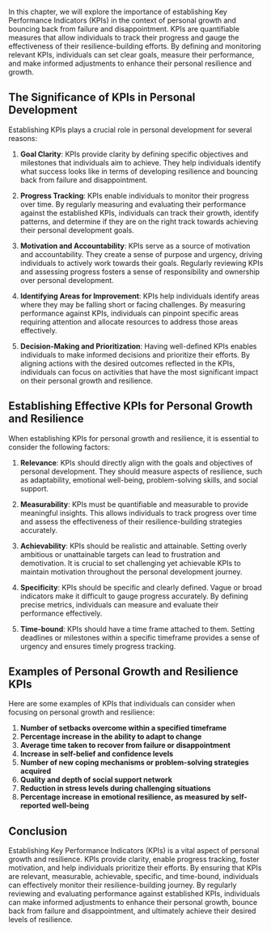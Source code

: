 
In this chapter, we will explore the importance of establishing Key Performance Indicators (KPIs) in the context of personal growth and bouncing back from failure and disappointment. KPIs are quantifiable measures that allow individuals to track their progress and gauge the effectiveness of their resilience-building efforts. By defining and monitoring relevant KPIs, individuals can set clear goals, measure their performance, and make informed adjustments to enhance their personal resilience and growth.

The Significance of KPIs in Personal Development
------------------------------------------------

Establishing KPIs plays a crucial role in personal development for several reasons:

1. **Goal Clarity**: KPIs provide clarity by defining specific objectives and milestones that individuals aim to achieve. They help individuals identify what success looks like in terms of developing resilience and bouncing back from failure and disappointment.

2. **Progress Tracking**: KPIs enable individuals to monitor their progress over time. By regularly measuring and evaluating their performance against the established KPIs, individuals can track their growth, identify patterns, and determine if they are on the right track towards achieving their personal development goals.

3. **Motivation and Accountability**: KPIs serve as a source of motivation and accountability. They create a sense of purpose and urgency, driving individuals to actively work towards their goals. Regularly reviewing KPIs and assessing progress fosters a sense of responsibility and ownership over personal development.

4. **Identifying Areas for Improvement**: KPIs help individuals identify areas where they may be falling short or facing challenges. By measuring performance against KPIs, individuals can pinpoint specific areas requiring attention and allocate resources to address those areas effectively.

5. **Decision-Making and Prioritization**: Having well-defined KPIs enables individuals to make informed decisions and prioritize their efforts. By aligning actions with the desired outcomes reflected in the KPIs, individuals can focus on activities that have the most significant impact on their personal growth and resilience.

Establishing Effective KPIs for Personal Growth and Resilience
--------------------------------------------------------------

When establishing KPIs for personal growth and resilience, it is essential to consider the following factors:

1. **Relevance**: KPIs should directly align with the goals and objectives of personal development. They should measure aspects of resilience, such as adaptability, emotional well-being, problem-solving skills, and social support.

2. **Measurability**: KPIs must be quantifiable and measurable to provide meaningful insights. This allows individuals to track progress over time and assess the effectiveness of their resilience-building strategies accurately.

3. **Achievability**: KPIs should be realistic and attainable. Setting overly ambitious or unattainable targets can lead to frustration and demotivation. It is crucial to set challenging yet achievable KPIs to maintain motivation throughout the personal development journey.

4. **Specificity**: KPIs should be specific and clearly defined. Vague or broad indicators make it difficult to gauge progress accurately. By defining precise metrics, individuals can measure and evaluate their performance effectively.

5. **Time-bound**: KPIs should have a time frame attached to them. Setting deadlines or milestones within a specific timeframe provides a sense of urgency and ensures timely progress tracking.

Examples of Personal Growth and Resilience KPIs
-----------------------------------------------

Here are some examples of KPIs that individuals can consider when focusing on personal growth and resilience:

1. **Number of setbacks overcome within a specified timeframe**
2. **Percentage increase in the ability to adapt to change**
3. **Average time taken to recover from failure or disappointment**
4. **Increase in self-belief and confidence levels**
5. **Number of new coping mechanisms or problem-solving strategies acquired**
6. **Quality and depth of social support network**
7. **Reduction in stress levels during challenging situations**
8. **Percentage increase in emotional resilience, as measured by self-reported well-being**

Conclusion
----------

Establishing Key Performance Indicators (KPIs) is a vital aspect of personal growth and resilience. KPIs provide clarity, enable progress tracking, foster motivation, and help individuals prioritize their efforts. By ensuring that KPIs are relevant, measurable, achievable, specific, and time-bound, individuals can effectively monitor their resilience-building journey. By regularly reviewing and evaluating performance against established KPIs, individuals can make informed adjustments to enhance their personal growth, bounce back from failure and disappointment, and ultimately achieve their desired levels of resilience.
